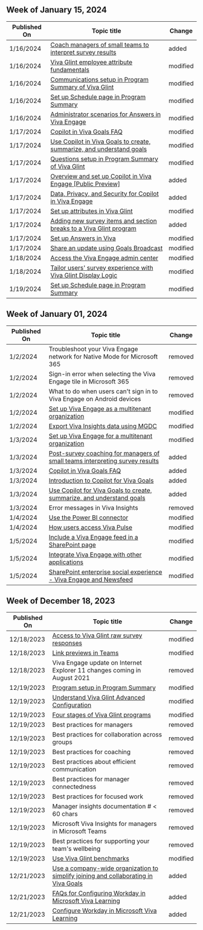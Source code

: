 <!-- This file is generated automatically each week. Changes made to this file will be overwritten.-->



## Week of January 15, 2024


| Published On |Topic title | Change |
|------|------------|--------|
| 1/16/2024 | [Coach managers of small teams to interpret survey results](/viva/glint/reports/coach-managers-small-teams) | added |
| 1/16/2024 | [Viva Glint employee attribute fundamentals](/viva/glint/setup/attribute-fundamentals) | modified |
| 1/16/2024 | [Communications setup in Program Summary of Viva Glint](/viva/glint/setup/program-summary-communications) | modified |
| 1/16/2024 | [Set up Schedule page in Program Summary](/viva/glint/setup/schedule-setup) | modified |
| 1/16/2024 | [Administrator scenarios for Answers in Viva Engage](/viva/engage/eac-answers-admin-scenarios) | modified |
| 1/17/2024 | [Copilot in Viva Goals FAQ](/viva/goals/copilot-faq) | modified |
| 1/17/2024 | [Use Copilot in Viva Goals to create, summarize, and understand goals](/viva/goals/copilot-uses) | modified |
| 1/17/2024 | [Questions setup in Program Summary of Viva Glint](/viva/glint/setup/questions-setup) | modified |
| 1/17/2024 | [Overview and set up Copilot in Viva Engage [Public Preview] ](/viva/engage/configure-copilot-for-engage) | added |
| 1/17/2024 | [Data, Privacy, and Security for Copilot in Viva Engage](/viva/engage/manage-security-and-compliance/data-privacy-security-copilot-engage) | added |
| 1/17/2024 | [Set up attributes in Viva Glint](/viva/glint/setup/send-employee-attributes) | modified |
| 1/17/2024 | [Adding new survey items and section breaks to a Viva Glint program](/viva/glint/setup/add-new-questions) | added |
| 1/17/2024 | [Set up Answers in Viva](/viva/engage/eac-answers-overview-set-up) | modified |
| 1/17/2024 | [Share an update using Goals Broadcast](/viva/goals/goals-broadcast) | modified |
| 1/18/2024 | [Access the Viva Engage admin center](/viva/engage/eac-as-access-eac) | modified |
| 1/18/2024 | [Tailor users' survey experience with Viva Glint Display Logic](/viva/glint/setup/viva-glint-display-logic) | modified |
| 1/19/2024 | [Set up Schedule page in Program Summary](/viva/glint/setup/schedule-setup) | modified |


## Week of January 01, 2024


| Published On |Topic title | Change |
|------|------------|--------|
| 1/2/2024 | Troubleshoot your Viva Engage network for Native Mode for Microsoft 365 | removed |
| 1/2/2024 | Sign-in error when selecting the Viva Engage tile in Microsoft 365 | removed |
| 1/2/2024 | What to do when users can't sign in to Viva Engage on Android devices | removed |
| 1/2/2024 | [Set up Viva Engage as a multitenant organization](/viva/engage/mto-setup) | modified |
| 1/2/2024 | [Export Viva Insights data using MGDC](/viva/insights/advanced/admin/dynamic-metric-load) | modified |
| 1/3/2024 | [Set up Viva Engage for a multitenant organization](/viva/engage/mto-setup) | modified |
| 1/3/2024 | [Post-survey coaching for managers of small teams interpreting survey results](/viva/glint/reports/post-survey-coaching-small-teams) | added |
| 1/3/2024 | [Copilot in Viva Goals FAQ](/viva/goals/copilot-faq) | added |
| 1/3/2024 | [Introduction to Copilot for Viva Goals](/viva/goals/copilot-intro) | added |
| 1/3/2024 | [Use Copilot for Viva Goals to create, summarize, and understand goals](/viva/goals/copilot-uses) | added |
| 1/3/2024 | Error messages in Viva Insights | removed |
| 1/4/2024 | [Use the Power BI connector](/viva/insights/advanced/analyst/power-bi-connector) | modified |
| 1/4/2024 | [How users access Viva Pulse](/viva/pulse/setup-admin-access/access-pulse-via-teams-or-web) | modified |
| 1/5/2024 | [Include a Viva Engage feed in a SharePoint page](/viva/engage/integrate-viva-engage-with-other-apps/embed-a-feed-into-a-sharepoint-site) | modified |
| 1/5/2024 | [Integrate Viva Engage with other applications](/viva/engage/integrate-viva-engage-with-other-apps/integrate-with-other-applications) | modified |
| 1/5/2024 | [SharePoint enterprise social experience - Viva Engage and Newsfeed](/viva/engage/integrate-viva-engage-with-other-apps/viva-engage-and-newsfeed) | modified |


## Week of December 18, 2023


| Published On |Topic title | Change |
|------|------------|--------|
| 12/18/2023 | [Access to Viva Glint raw survey responses](/viva/glint/setup/employee-raw-data-export) | modified |
| 12/18/2023 | [Link previews in Teams](/viva/goals/ms-teams-link-preview) | modified |
| 12/18/2023 | Viva Engage update on Internet Explorer 11 changes coming in August 2021 | removed |
| 12/19/2023 | [Program setup in Program Summary](/viva/glint/setup/program-set-up) | modified |
| 12/19/2023 | [Understand Viva Glint Advanced Configuration](/viva/glint/setup/understand-advanced-configuration) | modified |
| 12/19/2023 | [Four stages of Viva Glint programs](/viva/glint/start/four-stages-glint-program) | modified |
| 12/19/2023 | Best practices for managers | removed |
| 12/19/2023 | Best practices for collaboration across groups | removed |
| 12/19/2023 | Best practices for coaching | removed |
| 12/19/2023 | Best practices about efficient communication | removed |
| 12/19/2023 | Best practices for manager connectedness | removed |
| 12/19/2023 | Best practices for focused work | removed |
| 12/19/2023 | Manager insights documentation # < 60 chars | removed |
| 12/19/2023 | Microsoft Viva Insights for managers in Microsoft Teams | removed |
| 12/19/2023 | Best practices for supporting your team's wellbeing | removed |
| 12/19/2023 | [Use Viva Glint benchmarks](/viva/glint/setup/benchmarks) | modified |
| 12/21/2023 | [Use a company-wide organization to simplify joining and collaborating in Viva Goals](/viva/goals/company-wide-organization) | added |
| 12/21/2023 | [FAQs for Configuring Workday in Microsoft Viva Learning](/viva/learning/workday-integration-faqs) | added |
| 12/21/2023 | [Configure Workday in Microsoft Viva Learning](/viva/learning/workday-integration) | added |
